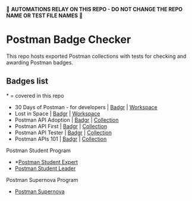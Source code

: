 🚨 **AUTOMATIONS RELAY ON THIS REPO - DO NOT CHANGE THE REPO NAME OR TEST FILE NAMES** 🚨

# Postman Badge Checker

This repo hosts exported Postman collections with tests for checking and awarding Postman badges.

## Badges list

\* = covered in this repo

- 30 Days of Postman - for developers | [Badgr](https://badgr.com/public/badges/dtlUH0IyTweMbXqk5P1KvA) | [Workspace](https://www.postman.com/postman/workspace/30-days-of-postman-for-developers/overview)
- Lost in Space | [Badgr](https://badgr.com/public/badges/hkQxukdrTd6bEw9RT4MQcQ) | [Workspace](https://www.postman.com/postman/workspace/lost-in-space)
- Postman API Adoption | [Badgr](https://badgr.com/public/badges/uKubW0DORXGQ_cBGqBUVlw) | [Collection](https://www.postman.com/postman/workspace/postman-galaxy-training/documentation/9065401-b0c7f820-b6ea-440f-8d5a-c0df01f59826)
- Postman API First | [Badgr](https://badgr.com/public/badges/4ZMWYUmITU20Lf9JdAR6Xw) | [Collection](https://www.postman.com/postman/workspace/postman-galaxy-training/api/812ccb45-5e15-441d-a15b-94aeb44c051f)
- Postman API Tester | [Badgr](https://badgr.com/public/badges/Q10KBL_YQXSW0lCQgYWx6Q) | [Collection](https://www.postman.com/postman/workspace/postman-galaxy-training/documentation/9065401-7450715a-4607-4648-9fe9-9f0a481072c5)
- Postman APIs 101 | [Badgr](https://badgr.com/public/badges/0WGPGyuYSwmXOhr-6v7D8Q) | [Collection](https://www.postman.com/postman/workspace/postman-galaxy-training/documentation/9065401-2aa44ec4-a674-4216-a451-8a3cfd98ff77)

Postman Student Program

- \*[Postman Student Expert](https://www.postman.com/company/student-program/#student-expert-program)
- [Postman Student Leader](https://www.postman.com/company/student-program/#postman-student-leader-program)

Postman Supernova Program

- [Postman Supernova](https://www.postman.com/company/supernovas-program/)
